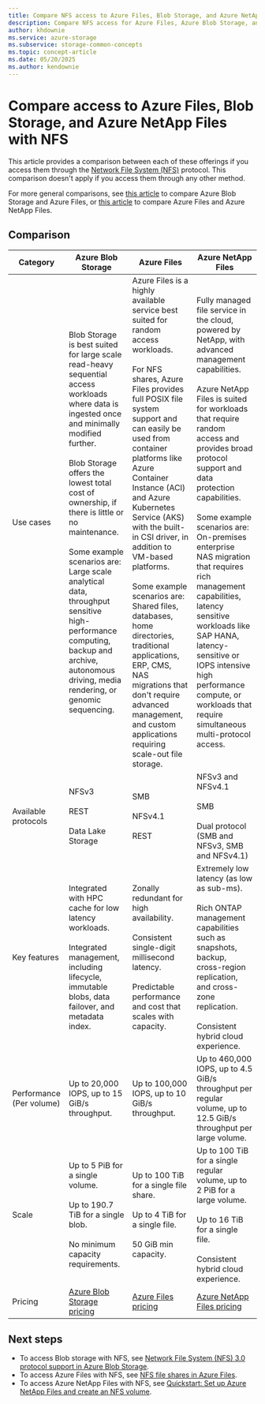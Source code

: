 ```yaml
---
title: Compare NFS access to Azure Files, Blob Storage, and Azure NetApp Files
description: Compare NFS access for Azure Files, Azure Blob Storage, and Azure NetApp Files.
author: khdownie
ms.service: azure-storage
ms.subservice: storage-common-concepts
ms.topic: concept-article
ms.date: 05/20/2025
ms.author: kendownie
---
```


# Compare access to Azure Files, Blob Storage, and Azure NetApp Files with NFS

This article provides a comparison between each of these offerings if you access them through the [Network File System (NFS)](https://en.wikipedia.org/wiki/Network_File_System) protocol. This comparison doesn't apply if you access them through any other method.

For more general comparisons, see [this article](storage-introduction.md) to compare Azure Blob Storage and Azure Files, or [this article](../files/storage-files-netapp-comparison.md) to compare Azure Files and Azure NetApp Files.

## Comparison

|Category  |Azure Blob Storage  |Azure Files  |Azure NetApp Files  |
|---------|---------|---------|---------|
|Use cases     |Blob Storage is best suited for large scale read-heavy sequential access workloads where data is ingested once and minimally modified further.<br></br>Blob Storage offers the lowest total cost of ownership, if there is little or no maintenance.<br></br>Some example scenarios are: Large scale analytical data, throughput sensitive high-performance computing, backup and archive, autonomous driving, media rendering, or genomic sequencing.         |Azure Files is a highly available service best suited for random access workloads.<br></br>For NFS shares, Azure Files provides full POSIX file system support and can easily be used from container platforms like Azure Container Instance (ACI) and Azure Kubernetes Service (AKS) with the built-in CSI driver, in addition to VM-based platforms.<br></br>Some example scenarios are: Shared files, databases, home directories, traditional applications, ERP, CMS, NAS migrations that don't require advanced management, and custom applications requiring scale-out file storage.         |Fully managed file service in the cloud, powered by NetApp, with advanced management capabilities.<br></br>Azure NetApp Files is suited for workloads that require random access and provides broad protocol support and data protection capabilities.<br></br>Some example scenarios are: On-premises enterprise NAS migration that requires rich management capabilities, latency sensitive workloads like SAP HANA, latency-sensitive or IOPS intensive high performance compute, or workloads that require simultaneous multi-protocol access.         |
|Available protocols     |NFSv3<br></br>REST<br></br>Data Lake Storage         |SMB<br><br>NFSv4.1<br></br> REST         |NFSv3 and NFSv4.1<br></br>SMB<br></br>Dual protocol (SMB and NFSv3, SMB and NFSv4.1)         |
|Key features     | Integrated with HPC cache for low latency workloads. <br> </br> Integrated management, including lifecycle, immutable blobs, data failover, and metadata index.         | Zonally redundant for high availability. <br></br> Consistent single-digit millisecond latency. <br></br>Predictable performance and cost that scales with capacity.         |Extremely low latency (as low as sub-ms).<br></br>Rich ONTAP management capabilities such as snapshots, backup, cross-region replication, and cross-zone replication.<br></br>Consistent hybrid cloud experience.         |
|Performance (Per volume)     |Up to 20,000 IOPS, up to 15 GiB/s throughput.         |Up to 100,000 IOPS, up to 10 GiB/s throughput.         |Up to 460,000 IOPS, up to 4.5 GiB/s throughput per regular volume, up to 12.5 GiB/s throughput per large volume.         |
|Scale     | Up to 5 PiB for a single volume. <br></br> Up to 190.7 TiB for a single blob.<br></br>No minimum capacity requirements.         |Up to 100 TiB for a single file share.<br></br>Up to 4 TiB for a single file.<br></br>50 GiB min capacity.         |Up to 100 TiB for a single regular volume, up to 2 PiB for a large volume.<br></br>Up to 16 TiB for a single file.<br></br>Consistent hybrid cloud experience.         |
|Pricing     |[Azure Blob Storage pricing](https://azure.microsoft.com/pricing/details/storage/blobs/)         |[Azure Files pricing](https://azure.microsoft.com/pricing/details/storage/files/)         |[Azure NetApp Files pricing](https://azure.microsoft.com/pricing/details/netapp/)         |

## Next steps

- To access Blob storage with NFS, see [Network File System (NFS) 3.0 protocol support in Azure Blob Storage](../blobs/network-file-system-protocol-support.md).
- To access Azure Files with NFS, see [NFS file shares in Azure Files](../files/files-nfs-protocol.md).
- To access Azure NetApp Files with NFS, see [Quickstart: Set up Azure NetApp Files and create an NFS volume](../../azure-netapp-files/azure-netapp-files-quickstart-set-up-account-create-volumes.md).
